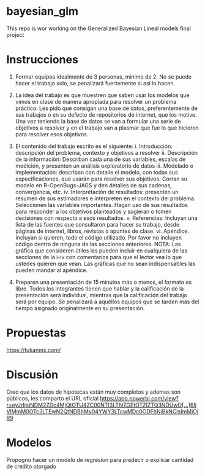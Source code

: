 # bayesian_glm
This repo is wor working on the Generalized Bayesian Lineal models final project

# Instrucciones

1) Formar equipos idealmente de 3 personas, mínimo de 2. No se puede hacer el trabajo solo, se penalizará fuertemente si así lo hacen.

2) La idea del trabajo es que muestren que saben usar los modelos que vimos en clase de manera apropiada para resolver un problema práctico. Les pido que consigan una base de datos, preferentemente de sus trabajos o en su defecto de repositorios de internet, que los motive. Una vez teniendo la base de datos se van a formular una serie de objetivos a resolver y en el trabajo van a plasmar que fue lo que hicieron para resolver esos objetivos.

3) El contenido del trabajo escrito es el siguiente:
i. Introducción: descripción del problema, contexto y objetivos a resolver
ii. Descripción de la información: Describan cada una de sus variables, escalas de medición, y presenten un análisis exploratorio de datos
iii. Modelado e implementación: describan con detalle el modelo, con todas sus especificaciones, que usarán para resolver sus objetivos. Corran su modelo en R-OpenBugs-JAGS y den detalles de sus cadenas, convergencia, etc.
iv. Interpretación de resultados: presenten un resumen de sus estimadores e interpreten en el contexto del problema. Seleccionen las variables importantes. Hagan uso de sus resultados para responder a los objetivos planteados y sugieran o tomen decisiones con respecto a esos resultados.
v. Referencias: Incluyan una lista de las fuentes que consultaron para hacer su trabajo, desde páginas de internet, libros, revistas o apuntes de clase.
vi. Apéndice. Incluyan si quieren, todo el código utilizado. Por favor no incluyen código dentro de ninguna de las secciones anteriores.
NOTA: Las gráfica que consideren útiles las pueden incluir en cualquiera de las secciones de la i-iv con comentarios para que el lector vea lo que ustedes quieren que vean. Las gráficas que no sean indispensables las pueden mandar al apéndice.

4) Preparen una presentación de 15 minutos más o menos, el formato es libre. Todos los integrantes tienen que hablar y la calificación de la presentación será individual, mientras que la calificación del trabajo será por equipo. Se penalizará a aquellos equipos que se tarden más del tiempo asignado originalmente en su presentación.

# Propuestas

https://tukanmx.com/

# Discusión

Creo que los datos de hipotecas están muy completos y ademas son públicos, les comparto el URL oficial
https://app.powerbi.com/view?r=eyJrIjoiNDM2ZDc4MjQtOTU4ZC00NTI3LThlZGEtOTZlZTQ3NDUwO[…]6IjVlMmM0OTc3LTEwN2QtNDBhMy04YWY3LTcwMDc0ODFhNjBkNCIsImMiOjR9

# Modelos

Propogno hacer un modelo de regresion para predecir o explicar cantidad de credito otorgado
